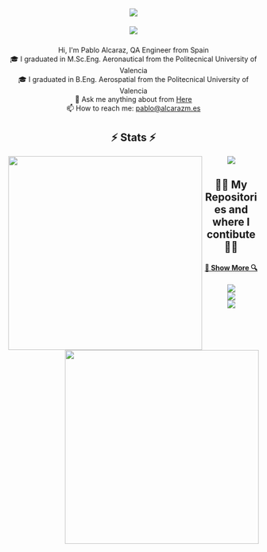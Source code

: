 <h1 align="center">
  <a href="https://git.io/typing-svg">
    <img
      src="https://readme-typing-svg.herokuapp.com/?lines=Hello,+There!+👋;Here+Pablo+Alcaraz....;Nice+to+meet+you!&center=true&size=30"
    />
  </a>
</h1>
<h5 align="center">
  <a href="https://www.linkedin.com/in/palcarazm/" title="LinkedIn Profile"
    ><img
      src="https://img.shields.io/badge/linkedin-%230077B5.svg?style=for-the-badge&logo=linkedin&logoColor=white"
  /></a>
</h5>

<p align="center">
  Hi, I'm Pablo Alcaraz, QA Engineer from Spain
  <br />
  🎓 I graduated in M.Sc.Eng. Aeronautical from the Politecnical University of Valencia
  <br />
  🎓 I graduated in B.Eng. Aerospatial from the Politecnical University of Valencia
  <br />
  💬 Ask me anything about from <a href="https://github.com/palcarazm/palcarazm/issues" title="Issues">Here</a>
  <br />
  📫 How to reach me: <a href="mailto: pablo@alcarazm.es">pablo@alcarazm.es</a>
</p>

<h2 align="center">⚡ Stats ⚡</h2>
<div align="center">
  <img align="left" width=390 
    src="https://github-readme-streak-stats.herokuapp.com/?user=palcarazm&show_icons=true&hide_border=true&count_private=true" 
  />
  <img align="right" width=390
    src="https://github-readme-stats.vercel.app/api?username=palcarazm&show_icons=true&hide_border=true&count_private=true"
  />
</div>
<div align="center">
  <img
    src="https://github-readme-stats.vercel.app/api/top-langs/?username=palcarazm&show_icons=true&hide_border=true&layout=compact"
  />
</div>

<h2 align="center">👨‍💻 My Repositories and where I contibute 👨‍💻</h2>
<h4 align="center">
  <a href="https://github.com/palcarazm?tab=repositories" title="Show Repositories">🔎 Show More 🔍</a>
</h4>
<div align="center">
  <a href="https://github.com/creecros/simple_logo_gen" title="simple_logo_gen"
    ><img
      src="https://github-readme-stats.vercel.app/api/pin/?username=creecros&repo=simple_logo_gen&border_radius=10&show_owner=1"
  /></a>
</div>
<div align="center">
  <a href="https://github.com/palcarazm/MyStreamers" title="MyStreamers"
    ><img
      src="https://github-readme-stats.vercel.app/api/pin/?username=palcarazm&repo=MyStreamers&border_radius=10&show_owner=1"
  /></a>
</div>
<div align="center">
  <a href="https://github.com/palcarazm/ArtistWebpage" title="ArtistWebpage"
    ><img
      src="https://github-readme-stats.vercel.app/api/pin/?username=palcarazm&repo=ArtistWebpage&border_radius=10&show_owner=1"
  /></a>
</div>
<!--
  **palcarazm/palcarazm** is a ✨ _special_ ✨ repository because its `README.md` (this file) appears on your GitHub profile.
  
  Here are some ideas to get you started:
  
  - 🔭 I’m currently working on ...
  - 🌱 I’m currently learning ...
  - 👯 I’m looking to collaborate on ...
  - 🤔 I’m looking for help with ...
  - 💬 Ask me about ...
  - 📫 How to reach me: ...
  - 😄 Pronouns: ...
  - ⚡ Fun fact: ...
-->
